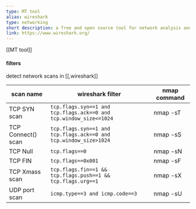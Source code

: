 ```yaml
---
type: MT tool
alias: wireshark 
type: networking
short description: a free and open source tool for network analysis and troubleshooting
link: https://www.wireshark.org/
--- 
```

[[MT tool]]

#### filters

detect network scans in [[,wireshark]]

| scan name          | wireshark filter                                                    | nmap command      |
| ------------------ | ------------------------------------------------------------------- | ----------------- |
| TCP SYN scan       | ``tcp.flags.syn==1 and tcp.flags.ack==0 and tcp.window_size<=1024`` | nmap -sT <target> |
| TCP Connect() scan | `tcp.flags.syn==1 and tcp.flags.ack==0 and tcp.window_size>1024`    | nmap -sS <target> |
| TCP Null           | `tcp.flags==0`                                                      | nmap -sN <target> |
| TCP FIN            | `tcp.flags==0x001`                                                  | nmap -sF <target> |
| TCP Xmass scan     | `tcp.flags.fin==1 && tcp.flags.push==1 && tcp.flags.urg==1`         | nmap -sX <target> |
| UDP port scan      | `icmp.type==3 and icmp.code==3`                                     | nmap -sU <target> |

